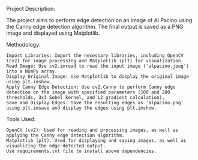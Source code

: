 Project Description:

The project aims to perform edge detection on an image of Al Pacino using the Canny edge detection algorithm. The final output is saved as a PNG image and displayed using Matplotlib.

Methodology:

    Import Libraries: Import the necessary libraries, including OpenCV (cv2) for image processing and Matplotlib (plt) for visualization.
    Read Image: Use cv2.imread to read the input image ('alpacino.jpeg') into a NumPy array.
    Display Original Image: Use Matplotlib to display the original image using plt.imshow.
    Apply Canny Edge Detection: Use cv2.Canny to perform Canny edge detection on the image with specified parameters (100 and 200 thresholds, 3x3 Sobel kernel, and L2 gradient calculation).
    Save and Display Edges: Save the resulting edges as 'alpacino.png' using plt.imsave and display the edges using plt.imshow.

Tools Used:

    OpenCV (cv2): Used for reading and processing images, as well as applying the Canny edge detection algorithm.
    Matplotlib (plt): Used for displaying and saving images, as well as visualizing the edge-detected output.
    Use requirements.txt file to install above dependencies.